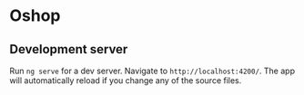 # Oshop

## Development server

Run `ng serve` for a dev server. Navigate to `http://localhost:4200/`. The app will automatically reload if you change any of the source files.
